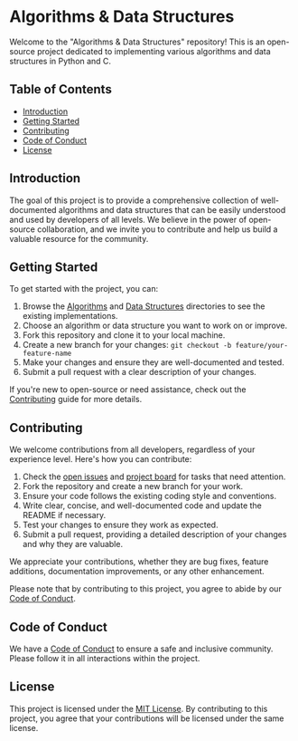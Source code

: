# Algorithms & Data Structures

Welcome to the "Algorithms & Data Structures" repository! This is an open-source project dedicated to implementing various algorithms and data structures in Python and C.

## Table of Contents
- [Introduction](#introduction)
- [Getting Started](#getting-started)
- [Contributing](#contributing)
- [Code of Conduct](#code-of-conduct)
- [License](#license)

## Introduction

The goal of this project is to provide a comprehensive collection of well-documented algorithms and data structures that can be easily understood and used by developers of all levels. We believe in the power of open-source collaboration, and we invite you to contribute and help us build a valuable resource for the community.

## Getting Started

To get started with the project, you can:

1. Browse the [Algorithms](algorithms) and [Data Structures](data-structures) directories to see the existing implementations.
2. Choose an algorithm or data structure you want to work on or improve.
3. Fork this repository and clone it to your local machine.
4. Create a new branch for your changes: `git checkout -b feature/your-feature-name`
5. Make your changes and ensure they are well-documented and tested.
6. Submit a pull request with a clear description of your changes.

If you're new to open-source or need assistance, check out the [Contributing](CONTRIBUTING.md) guide for more details.

## Contributing

We welcome contributions from all developers, regardless of your experience level. Here's how you can contribute:

1. Check the [open issues](https://github.com/sangwani-coder/Algorithms-Data-Structures/issues) and [project board](https://github.com/sangwani-coder/Algorithms-Data-Structures/projects) for tasks that need attention.
2. Fork the repository and create a new branch for your work.
3. Ensure your code follows the existing coding style and conventions.
4. Write clear, concise, and well-documented code and update the README if necessary.
5. Test your changes to ensure they work as expected.
6. Submit a pull request, providing a detailed description of your changes and why they are valuable.

We appreciate your contributions, whether they are bug fixes, feature additions, documentation improvements, or any other enhancement.

Please note that by contributing to this project, you agree to abide by our [Code of Conduct](CODE_OF_CONDUCT.md).

## Code of Conduct

We have a [Code of Conduct](CODE_OF_CONDUCT.md) to ensure a safe and inclusive community. Please follow it in all interactions within the project.

## License

This project is licensed under the [MIT License](LICENSE). By contributing to this project, you agree that your contributions will be licensed under the same license.
